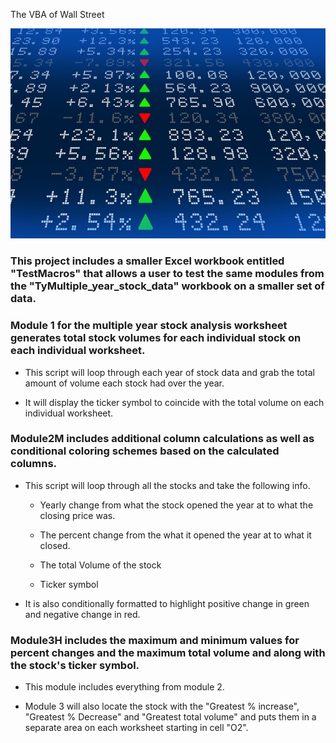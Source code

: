 The VBA of Wall Street

![stock Market](Images/stockmarket.jpg) 

### This project includes a smaller Excel workbook entitled "TestMacros" that allows a user to test the same modules from the "TyMultiple_year_stock_data" workbook on a smaller set of data. 

### Module 1 for the multiple year stock analysis worksheet generates total stock volumes for each individual stock on each individual worksheet. 

* This script will loop through each year of stock data and grab the total amount of volume each stock had over the year.

* It will display the ticker symbol to coincide with the total volume on each individual worksheet.


### Module2M includes additional column calculations as well as conditional coloring schemes based on the calculated columns. 

* This script will loop through all the stocks and take the following info.

  * Yearly change from what the stock opened the year at to what the closing price was.

  * The percent change from the what it opened the year at to what it closed.

  * The total Volume of the stock

  * Ticker symbol

* It is also conditionally formatted to highlight positive change in green and negative change in red.


### Module3H includes the maximum and minimum values for percent changes and the maximum total volume and along with the stock's ticker symbol. 

* This module includes everything from module 2. 

* Module 3 will also  locate the stock with the "Greatest % increase", "Greatest % Decrease" and "Greatest total volume" and puts them in a separate area on each worksheet starting in cell "O2".





